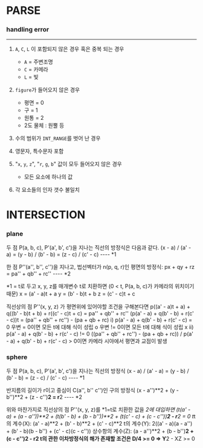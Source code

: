 # PARSE
### handling error
***
1. `A`, `C`, `L` 이 포함되지 않은 경우 혹은 중복 되는 경우
   - `A` = 주변조명
   - `C` = 카메라
   - `L` = 빛
     
2. `figure`가 들어오지 않은 경우
   - 평면 = 0
   - 구 = 1
   - 원통 = 2
   - 2도 물체 : 원뿔 등
     
3. 수의 범위가 `INT_RANGE`를 벗어 난 경우
   
4. 영문자, 특수문자 포함
   
5. "`x`, `y`, `z`", "`r`, `g`, `b`" 값이 모두 들어오지 않은 경우
   - 모든 요소에 하나의 값
     
6. 각 요소들의 인자 갯수 불일치

# INTERSECTION
### plane
두 점 P(a, b, c), P'(a', b', c')을 지나는 직선의 방정식은 다음과 같다.
(x - a) / (a' - a) = (y - b) / (b' - b) = (z - c) / (c' - c)		---- *1

한 점 P''(a'', b'', c'')을 지나고, 법선벡터가 n(p, q, r)인 평면의 방정식:
px + qy + rz = pa'' + qb'' + rc''								---- *2

*1 = t로 두고 x, y, z를 매개변수 t로 치환하면 (0 < t, P(a, b, c)가 카메라의 위치이기 때문)
x = (a' - a)t + a
y = (b' - b)t + b
z = (c' - c)t + c

직선상의 점 P''(x, y, z) 가 평면위에 있어야할 조건을 구해본다면
p((a' - a)t + a) + q((b' - b)t + b) + r((c' - c)t + c) = pa'' + qb'' + rc''
(p(a' - a) + q(b' - b) + r(c' - c))t = (pa'' + qb'' + rc'') - (pa + qb + rc)
i) p(a' - a) + q(b' - b) + r(c' - c) = 0
우변 = 0이면 모든 t에 대해 식이 성립 o
우변 != 0이면 모든 t에 대해 식이 성립 x
ii) p(a' - a) + q(b' - b) + r(c' - c) != 0
((pa'' + qb'' + rc'') - (pa + qb + rc)) / p(a' - a) + q(b' - b) + r(c' - c) > 0이면
카메라 시야에서 평면과 교점이 발생

### sphere
두 점 P(a, b, c), P'(a', b', c')을 지나는 직선의 방정식
(x - a) / (a' - a) = (y - b) / (b' - b) = (z - c) / (c' - c)		---- *1

반지름의 길이가 r이고 중심이 C(a'', b'' c'')인 구의 방정식
(x - a'')**2 + (y - b'')**2 + (z - c'')**2 = r**2					---- *2

위와 마찬가지로 직선상의 점 P''(x, y, z)를 *1=t로 치환한 값을 *2에 대입하면
(t(a' - a) + (a - a''))**2 +
(t(b' - b) + (b - b''))**2 +
(t(c' - c) + (c - c''))**2 - r**2 = 0
t*t의 계수(X): (a' - a)**2 + (b' - b)**2 + (c' - c)**2
t의 계수(Y): 2((a' - a)(a - a'') + (b' - b)(b - b'') + (c' - c)(c - c''))
상수항의 계수(Z): (a - a'')**2 + (b - b'')**2 + (c - c'')**2 - r**2
t의 관한 이차방정식의 해가 존재할 조건은
D/4 >= 0 => Y**2 - XZ >= 0